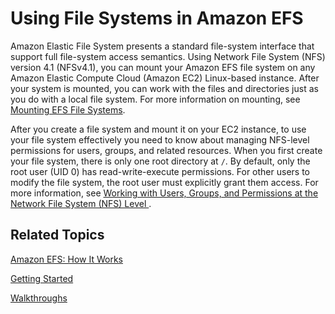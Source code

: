 # Using File Systems in Amazon EFS<a name="using-fs"></a>

Amazon Elastic File System presents a standard file\-system interface that support full file\-system access semantics\. Using Network File System \(NFS\) version 4\.1 \(NFSv4\.1\), you can mount your Amazon EFS file system on any Amazon Elastic Compute Cloud \(Amazon EC2\) Linux\-based instance\. After your system is mounted, you can work with the files and directories just as you do with a local file system\. For more information on mounting, see [Mounting EFS File Systems](mounting-fs.md)\.

After you create a file system and mount it on your EC2 instance, to use your file system effectively you need to know about managing NFS\-level permissions for users, groups, and related resources\. When you first create your file system, there is only one root directory at `/`\. By default, only the root user \(UID 0\) has read\-write\-execute permissions\. For other users to modify the file system, the root user must explicitly grant them access\. For more information, see [Working with Users, Groups, and Permissions at the Network File System \(NFS\) Level ](accessing-fs-nfs-permissions.md)\.

## Related Topics<a name="using-fs-related-topics"></a>

[Amazon EFS: How It Works](how-it-works.md)

[Getting Started](getting-started.md)

[Walkthroughs](walkthroughs.md)